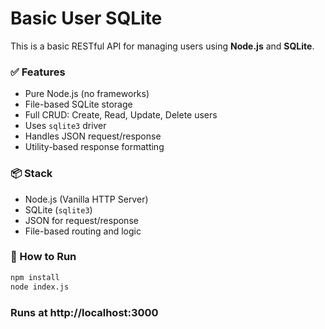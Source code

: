# Basic User SQLite

This is a basic RESTful API for managing users using **Node.js** and **SQLite**.

### ✅ Features
- Pure Node.js (no frameworks)
- File-based SQLite storage
- Full CRUD: Create, Read, Update, Delete users
- Uses `sqlite3` driver
- Handles JSON request/response
- Utility-based response formatting

### 📦 Stack
- Node.js (Vanilla HTTP Server)
- SQLite (`sqlite3`)
- JSON for request/response
- File-based routing and logic

### 🚀 How to Run
```bash
npm install
node index.js
```
### Runs at http://localhost:3000


